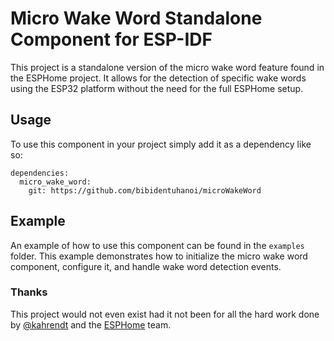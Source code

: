 # Micro Wake Word Standalone Component for ESP-IDF

This project is a standalone version of the micro wake word feature found in the ESPHome project. It allows for the detection of specific wake words using the ESP32 platform without the need for the full ESPHome setup.

## Usage
To use this component in your project simply add it as a dependency like so:
```
dependencies:
  micro_wake_word:
    git: https://github.com/bibidentuhanoi/microWakeWord
```

## Example

An example of how to use this component can be found in the `examples` folder. This example demonstrates how to initialize the micro wake word component, configure it, and handle wake word detection events.

### Thanks
This project would not even exist had it not been for all the hard work done by [@kahrendt](https://www.github.com/kahrendt) and the [ESPHome](https://github.com/esphome) team.
